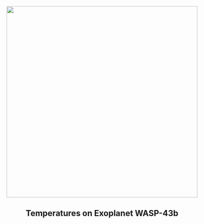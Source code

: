 
<p align="center"><img src="https://apod.nasa.gov/apod/image/2405/STScI-WASP43b_temperature.png" width="500" height="500"></p>
<h2 align="center">Temperatures on Exoplanet WASP-43b</h2>
